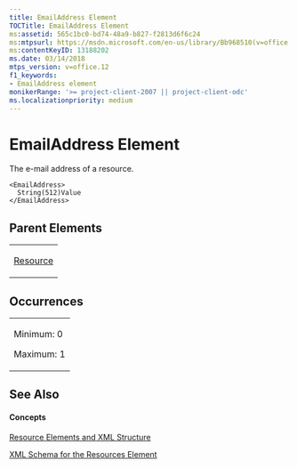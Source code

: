 ```yaml
---
title: EmailAddress Element
TOCTitle: EmailAddress Element
ms:assetid: 565c1bc0-bd74-48a9-b827-f2813d6f6c24
ms:mtpsurl: https://msdn.microsoft.com/en-us/library/Bb968510(v=office.12)
ms:contentKeyID: 13188202
ms.date: 03/14/2018
mtps_version: v=office.12
f1_keywords:
- EmailAddress element
monikerRange: '>= project-client-2007 || project-client-odc'
ms.localizationpriority: medium
---
```


# EmailAddress Element




The e-mail address of a resource.

    <EmailAddress>
      String(512)Value
    </EmailAddress>

## Parent Elements

<table>
<colgroup>
<col style="width: 100%" />
</colgroup>
<tbody>
<tr class="odd">
<td><p><a href="resource-element.md">Resource</a></p></td>
</tr>
</tbody>
</table>

## Occurrences

<table>
<colgroup>
<col style="width: 100%" />
</colgroup>
<tbody>
<tr class="odd">
<td><p>Minimum: 0</p>
<p>Maximum: 1</p></td>
</tr>
</tbody>
</table>

## See Also

#### Concepts

[Resource Elements and XML Structure](resource-elements-and-xml-structure.md)

[XML Schema for the Resources Element](xml-schema-for-the-resources-element.md)

